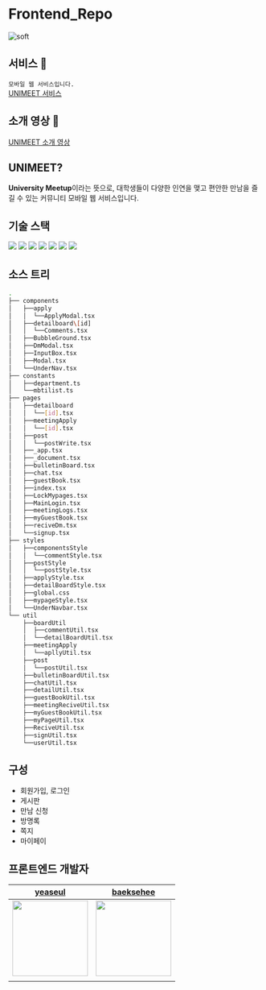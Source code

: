 # Frontend_Repo

![soft](https://capsule-render.vercel.app/api?type=soft&color=674ff4&text=UNIMEET&fontSize=40&fontColor=FFFFFF)

## 서비스 🔗
`모바일 웹 서비스입니다.` </br>
[UNIMEET 서비스](https://www.skhu-unimeet.site)
## 소개 영상 🔗

[UNIMEET 소개 영상](https://youtu.be/dvCvhqd-bK8?feature=shared)

## UNIMEET?

**University Meetup**이라는 뜻으로, 대학생들이 다양한 인연을 맺고 편안한 만남을 즐길 수 있는 커뮤니티 모바일 웹 서비스입니다.

## 기술 스택

<img src="https://img.shields.io/badge/Figma-F24E1E?style=flat&logo&logo=Figma&logoColor=white"/> <img src="https://img.shields.io/badge/TypeScript-3178C6?style=flat&logo=TypeScript&logoColor=white"/> <img src="https://img.shields.io/badge/React-61DAFB?style=flat&logo=react&logoColor=white"/> <img src="https://img.shields.io/badge/Next.js-000000?style=flat&logo=nextdotjs&logoColor=white"/> <img src="https://img.shields.io/badge/axios-FFFFFF?style=flat&logo=axios&logoColor=purple"/> <img src ="https://img.shields.io/badge/styled-components-DB7093?style=flat&logo=styledcomponents&logoColor=white"> <img src="https://img.shields.io/badge/Vercel-000000?style=flat&logo=Vercel&logoColor=white">

## 소스 트리

```bash
.
├── components
│   ├──apply
│   │  └──ApplyModal.tsx
│   ├──detailboard\[id]
│   │  └──Comments.tsx
│   ├──BubbleGround.tsx
│   ├──DmModal.tsx
│   ├──InputBox.tsx
│   ├──Modal.tsx
│   └──UnderNav.tsx
├── constants
│   ├──department.ts
│   └──mbtilist.ts
├── pages
│   ├──detailboard
│   │  └──[id].tsx
│   ├──meetingApply
│   │  └──[id].tsx
│   ├──post
│   │  └──postWrite.tsx
│   ├──_app.tsx
│   ├──_document.tsx
│   ├──bulletinBoard.tsx
│   ├──chat.tsx
│   ├──guestBook.tsx
│   ├──index.tsx
│   ├──LockMypages.tsx
│   ├──MainLogin.tsx
│   ├──meetingLogs.tsx
│   ├──myGuestBook.tsx
│   ├──reciveDm.tsx
│   └──signup.tsx
├── styles
│   ├──componentsStyle
│   │  └──commentStyle.tsx
│   ├──postStyle
│   │  └──postStyle.tsx
│   ├──applyStyle.tsx
│   ├──detailBoardStyle.tsx
│   ├──global.css
│   ├──mypageStyle.tsx
│   └──UnderNavbar.tsx 
└── util
    ├──boardUtil
    │  ├──commentUtil.tsx
    │  └──detailBoardUtil.tsx
    ├──meetingApply
    │  └──apllyUtil.tsx
    ├──post
    │  └──postUtil.tsx
    ├──bulletinBoardUtil.tsx
    ├──chatUtil.tsx
    ├──detailUtil.tsx
    ├──guestBookUtil.tsx
    ├──meetingReciveUtil.tsx
    ├──myGuestBookUtil.tsx
    ├──myPageUtil.tsx
    ├──ReciveUtil.tsx
    ├──signUtil.tsx
    └──userUtil.tsx

```

## 구성

- 회원가입, 로그인
- 게시판
- 만남 신청
- 방명록
- 쪽지
- 마이페이

## 프론트엔드 개발자

|                              [yeaseul](https://github.com/yeaseul7)                               |                            [baeksehee](https://github.com/baeksehee)                            |
| :-----------------------------------------------------------------------------------------------: | :---------------------------------------------------------------------------------------------: |
| <img src = "https://avatars.githubusercontent.com/u/104067367?v=4" witdh = 150px height = 150px/> | <img src ="https://avatars.githubusercontent.com/u/107687216?v=4" width =150px height = 150px/> |
|                                                                                                   |                                                                                                 |
